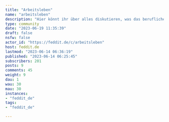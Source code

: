 ```yaml
---
title: "Arbeitsleben" 
name: "arbeitsleben"
description: "Hier könnt ihr über alles diskutieren, was das berufliche Leben betrifft. Nehme ich den Job als Tierpfleger in Ulm an oder doch lieber den als Förster in Lüneburg?Wie ist mein Arbeitszeugnis zu verstehen?Wie gehe ich mit dem nervigen Kollegen (m/w/d) aus der Buchhaltung um?Ist der Obstkorb, den es jeden Mittwoch zum Kickerturnier nach 18 Uhr gibt, wirklich Benefit genug?"
type: community
date: "2023-06-19 11:35:39"
draft: false
nsfw: false
actor_id: "https://feddit.de/c/arbeitsleben"
host: feddit.de
lastmod: "2023-06-14 06:36:19"
published: "2023-06-14 06:25:45"
subscribers: 201
posts: 9
comments: 45
weight: 9
dau: 1
wau: 30
mau: 30
instances:
- "feddit_de"
tags: 
- "feddit_de"

---
```

